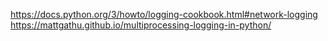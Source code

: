 https://docs.python.org/3/howto/logging-cookbook.html#network-logging
https://mattgathu.github.io/multiprocessing-logging-in-python/